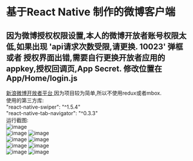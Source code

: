 # 基于React Native 制作的微博客户端 </br>
## 因为微博授权权限设置,本人的微博开放者账号权限太低,如果出现 'api请求次数受限,请更换. 10023' 弹框 或者 授权界面出错,需要自行更换开放者应用的appkey,授权回调页,App Secret. 修改位置在 App/Home/login.js</br>
[ 新浪微博开放者平台 ]( http://open.weibo.com/ ) 
因为项目较为简单,所以不使用redux或者mbox.</br>
使用的第三方库:</br>
    "react-native-swiper": "^1.5.4"  
    "react-native-tab-navigator": "^0.3.3"      </br>
运行截图: </br>
![image](https://github.com/pheromone/react_native_weibo/blob/master/projectPic/weibo1.png) </br>
![image](https://github.com/pheromone/react_native_weibo/blob/master/projectPic/weibo2.png) 
![image](https://github.com/pheromone/react_native_weibo/blob/master/projectPic/weibo3.png) </br>
![image](https://github.com/pheromone/react_native_weibo/blob/master/projectPic/weibo4.png) 
![image](https://github.com/pheromone/react_native_weibo/blob/master/projectPic/weibo5.png) </br>
![image](https://github.com/pheromone/react_native_weibo/blob/master/projectPic/weibo6.png) 
![image](https://github.com/pheromone/react_native_weibo/blob/master/projectPic/weibo7.png) </br>
![image](https://github.com/pheromone/react_native_weibo/blob/master/projectPic/weibo8.png) 
![image](https://github.com/pheromone/react_native_weibo/blob/master/projectPic/weibo9.png) </br>
